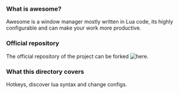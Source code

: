 ### What is awesome?
Awesome is a window manager mostly written in Lua code, its highly configurable and can make your work more productive.

### Official repository
The official repository of the project can be forked ![here](https://github.com/awesomeWM/awesome).  

### What this directory covers
Hotkeys, discover lua syntax and change configs.